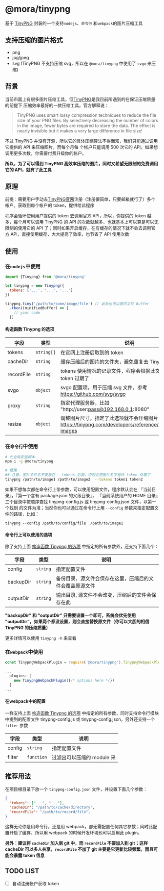 # @mora/tinypng

基于 [TinyPNG](https://tinypng.com/) 封装的一个支持`nodejs`、`命令行` 和`webpack`的图片压缩工具

## 支持压缩的图片格式

* png
* jpg/jpeg
* svg (TinyPNG 不支持压缩 svg，所以在 `@mora/tinypng` 中使用了 `svgo` 来压缩)

## 背景

  当前市面上有很多图片压缩工具，但[TinyPNG](https://tinypng.com/)是我目前所遇到的在保证压缩质量的前提下
  压缩效率最好的一款压缩工具。官方解释说：

  > TinyPNG uses smart lossy compression techniques to reduce the file size of your PNG files.
  > By selectively decreasing the number of colors in the image, fewer bytes are required to
  > store the data. The effect is nearly invisible but it makes a very large difference in
  > file size!

  不过 TinyPNG 并没有开源，所以它的具体压缩算法不得而知，我们只能通过调用它提供的 API 来压缩图片，而每个月每
  个帐户只能调用 500 次它的 API，如果想调用更多次数，你需要付费升级你的帐户。

  **所以，为了可以得到 TinyPNG 高效率压缩的图片，同时又希望无限制的免费调用它的 API，就有了此工具**

## 原理

  前提：需要用户手动去[TinyPNG官网](https://tinypng.com/)注册（注册很简单，只要邮箱就行了）多个帐户，获取到每个帐户的 token，提供给此程序

  程序会循环使用用户提供的 token 去调用官方 API，所以，你提供的 token 越多，每个月可以调用 TinyPNG 的 API 的次数就越多，也就基本上可以算是可以无限制的使用它的 API 了；同时如果开启缓存，在有缓存的情况下就不会去调用官方 API，直接使用缓存，大大提高了效率，也节省了 API 使用次数

## 使用

### 在`nodejs`中使用

```js
import {Tinypng} from '@mora/tinypng'

let tinypng = new Tinypng({
  tokens: ['...', '...', '...']
})

tinypng.tiny('/path/to/some/image/file') // 此处也可以提供文件 Buffer
  .then((minifiedBuffer) => {
    // your code
  })
```

<a id="base-options"></a>

#### 构造函数 Tinypng 的选项

| 字段           | 类型       |  说明  |
| --------      | -----      | ---- |
| tokens        | `string[]` |  在官网上注册后取到的 token  |
| cacheDir      | `string`   |  缓存压缩后的图片的文件夹，避免重复去 TinyPNG 官网压缩 |
| recordFile    | `string`   |  tokens 使用情况的记录文件，程序会根据此文件来得知哪些 token 过期了 |
| svgo          | `object`   |  svgo 配置项，用于压缩 svg 文件，参考 https://github.com/svg/svgo |
| proxy         | `string`   |  指定代理服务器，比如 "http://user:pass@192.168.0.1:8080" |
| resize        | `object`   |  调整图片尺寸，指定了此选项就不会压缩图片，参考 https://tinypng.com/developers/reference/nodejs#resizing-images |


### 在`命令行`中使用

```bash
# 先全局安装脚本
npm i -g @mora/tinypng

# 使用
## 注意，图片文件名不要放在 --tokens 后面，否则会把图片名字当作 token 处理了
tinypng /path/to/image1 /path/to/image2  --tokens token1 token2
```

如果不想每次都在命令行上带参数，可以使用配置文件，程序默认会在 『当前目录』，『第一个含有 package.json 的父级目录』，
『当前系统用户的 HOME 目录』三个目录中按顺序查找 tinypng-config.js 或 tinypng-config.json 文件，以第一个找到
的文件为准；当然你也可以通过在命令行上用 `--config` 参数来指定配置文件的路径，比如：

```base
tinypng --config /path/to/config/file  /path/to/image1
```

#### 命令行上可以使用的选项
除了支持上面 [构造函数 Tinypng 的选项](#base-options) 中指定的所有参数外，还支持下面几个：

| 字段           | 类型       |  说明  |
| --------      | -----      | ---- |
| config        | `string`   |  指定配置文件  |
| backupDir     | `string`   |  备份目录，源文件会保存在这里，压缩后的文件会覆盖原源文件  |
| outputDir     | `string`   |  输出目录, 源文件不会改变，压缩后的文件会保存在此 |

**"backupDir" 和 "outputDir" 只需要设置一个即可，系统会优先使用 "outputDir"，如果两个都没设置，则会直接替换原文件（你可以大胆的相信 TinyPNG 的压缩质量）**


更多详情可以使用 `tinypng -h` 来查看

### 在`webpack`中使用

```js
const TinypngWebpackPlugin = require('@mora/tinypng').TinypngWebpackPlugin

...
  plugins: [
    new TinypngWebpackPlugin({/* options here */})
  ]
...
```

#### 在webpack中的配置
一样支持上面 [构造函数 Tinypng 的选项](#base-options) 中指定的所有参数，同时支持命令行模块中提到的配置文件 tinypng-config.js 或 tinypng-config.json，另外还支持一个 `filter` 参数

| 字段           | 类型       |  说明  |
| --------      | -----      | ----- |
| config        | `string`   |  指定配置文件  |
| filter        | `function` |  过滤出可以压缩的 module 来 |


## 推荐用法

在项目根目录下放一个 `tinypng-config.json` 文件，并设置下面几个参数：

```json
{
  "tokens": ["...", "..."],
  "cacheDir": "/path/to/cache/directory",
  "recordFile": "/path/to/record/file",
}
```

这样无论你是用命令行，还是用 webpack，都无需配置任何其它参数；同时此配置开启了缓存，所以用 webpack 的时候开发环境也可以启用此 plugin。

**另外：建议将 `cacheDir` 加入到 git 中，而 `recordFile` 不要加入到 git；这样 cacheDir 可以多人共享，`recordFile` 不加了 git 主要是它更新比较频繁，而且可能会暴露 token 信息**


## TODO LIST

* [ ] 自动注册帐户获取 token
